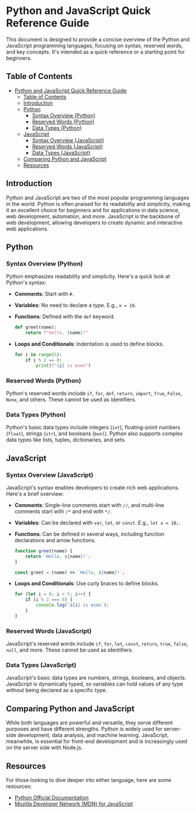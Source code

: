 # Python and JavaScript Quick Reference Guide

This document is designed to provide a concise overview of the Python and JavaScript programming languages, focusing on syntax, reserved words, and key concepts. It's intended as a quick reference or a starting point for beginners.

## Table of Contents

- [Python and JavaScript Quick Reference Guide](#python-and-javascript-quick-reference-guide)
  - [Table of Contents](#table-of-contents)
  - [Introduction](#introduction)
  - [Python](#python)
    - [Syntax Overview (Python)](#syntax-overview-python)
    - [Reserved Words (Python)](#reserved-words-python)
    - [Data Types (Python)](#data-types-python)
  - [JavaScript](#javascript)
    - [Syntax Overview (JavaScript)](#syntax-overview-javascript)
    - [Reserved Words (JavaScript)](#reserved-words-javascript)
    - [Data Types (JavaScript)](#data-types-javascript)
  - [Comparing Python and JavaScript](#comparing-python-and-javascript)
  - [Resources](#resources)

## Introduction

Python and JavaScript are two of the most popular programming languages in the world. Python is often praised for its readability and simplicity, making it an excellent choice for beginners and for applications in data science, web development, automation, and more. JavaScript is the backbone of web development, allowing developers to create dynamic and interactive web applications.

## Python

### Syntax Overview (Python)

Python emphasizes readability and simplicity. Here's a quick look at Python's syntax:

- **Comments**: Start with `#`.
- **Variables**: No need to declare a type. E.g., `x = 10`.
- **Functions**: Defined with the `def` keyword.

  ```python
  def greet(name):
      return f"Hello, {name}!"
  ```

- **Loops and Conditionals**: Indentation is used to define blocks.

  ```python
  for i in range(5):
      if i % 2 == 0:
          print(f"{i} is even")
  ```

### Reserved Words (Python)

Python's reserved words include `if`, `for`, `def`, `return`, `import`, `True`, `False`, `None`, and others. These cannot be used as identifiers.

### Data Types (Python)

Python's basic data types include integers (`int`), floating-point numbers (`float`), strings (`str`), and booleans (`bool`). Python also supports complex data types like lists, tuples, dictionaries, and sets.

## JavaScript

### Syntax Overview (JavaScript)

JavaScript's syntax enables developers to create rich web applications. Here's a brief overview:

- **Comments**: Single-line comments start with `//`, and multi-line comments start with `/*` and end with `*/`.
- **Variables**: Can be declared with `var`, `let`, or `const`. E.g., `let x = 10;`.
- **Functions**: Can be defined in several ways, including function declarations and arrow functions.

  ```javascript
  function greet(name) {
      return `Hello, ${name}!`;
  }

  const greet = (name) => `Hello, ${name}!`;
  ```

- **Loops and Conditionals**: Use curly braces to define blocks.

  ```javascript
  for (let i = 0; i < 5; i++) {
      if (i % 2 === 0) {
          console.log(`${i} is even`);
      }
  }
  ```

### Reserved Words (JavaScript)

JavaScript's reserved words include `if`, `for`, `let`, `const`, `return`, `true`, `false`, `null`, and more. These cannot be used as identifiers.

### Data Types (JavaScript)

JavaScript's basic data types are numbers, strings, booleans, and objects. JavaScript is dynamically typed, so variables can hold values of any type without being declared as a specific type.

## Comparing Python and JavaScript

While both languages are powerful and versatile, they serve different purposes and have different strengths. Python is widely used for server-side development, data analysis, and machine learning. JavaScript, meanwhile, is essential for front-end development and is increasingly used on the server side with Node.js.

## Resources

For those looking to dive deeper into either language, here are some resources:

- [Python Official Documentation](https://docs.python.org/3/)
- [Mozilla Developer Network (MDN) for JavaScript](https://developer.mozilla.org/en-US/docs/Web/JavaScript)
